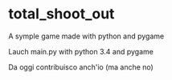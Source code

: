 # total_shoot_out
A symple game made with python and pygame

Lauch main.py with python 3.4 and pygame

Da oggi contribuisco anch'io (ma anche no)
